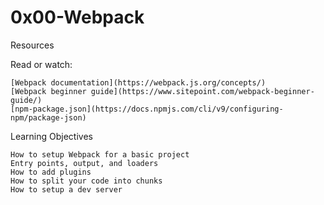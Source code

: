 # 0x00-Webpack

Resources

Read or watch:

    [Webpack documentation](https://webpack.js.org/concepts/)
    [Webpack beginner guide](https://www.sitepoint.com/webpack-beginner-guide/)
    [npm-package.json](https://docs.npmjs.com/cli/v9/configuring-npm/package-json)

Learning Objectives

    How to setup Webpack for a basic project
    Entry points, output, and loaders
    How to add plugins
    How to split your code into chunks
    How to setup a dev server
